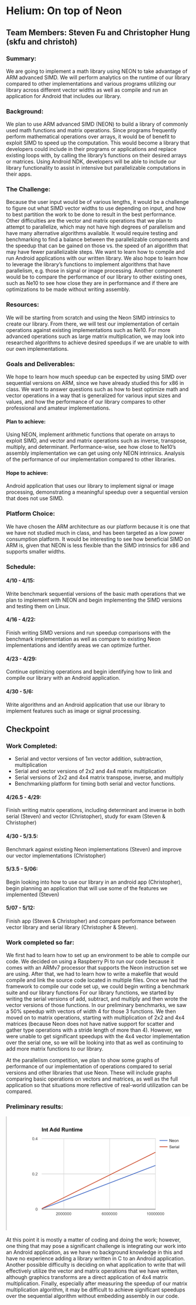 # Helium: On top of Neon
## Team Members: Steven Fu and Christopher Hung (skfu and christoh)

### Summary:

We are going to implement a math library using NEON to take advantage of ARM advanced SIMD. We will perform analytics on the runtime of our library compared to other implementations and various programs utilizing our library across different vector widths as well as compile and run an application for Android that includes our library.

### Background: 

We plan to use ARM advanced SIMD (NEON) to build a library of commonly used math functions and matrix operations. Since programs frequently perform mathematical operations over arrays, it would be of benefit to exploit SIMD to speed up the computation. This would become a library that developers could include in their programs or applications and replace existing loops with, by calling the library’s functions on their desired arrays or matrices. Using Android NDK, developers will be able to include our library functionality to assist in intensive but parallelizable computations in their apps.

### The Challenge:

Because the user input would be of various lengths, it would be a challenge to figure out what SIMD vector widths to use depending on input, and how to best partition the work to be done to result in the best performance. Other difficulties are the vector and matrix operations that we plan to attempt to parallelize, which may not have high degrees of parallelism and have many alternative algorithms available. It would require testing and benchmarking to find a balance between the parallelizable components and the speedup that can be gained on those vs. the speed of an algorithm that may have fewer parallelizable steps.
We want to learn how to compile and run Android applications with our written library. We also hope to learn how to leverage the library’s functions to implement algorithms that have parallelism, e.g. those in signal or image processing. Another component would be to compare the performance of our library to other existing ones, such as Ne10 to see how close they are in performance and if there are optimizations to be made without writing assembly. 

### Resources: 

We will be starting from scratch and using the Neon SIMD intrinsics to create our library. From there, we will test our implementation of certain operations against existing implementations such as Ne10. 
For more advanced operations such as large matrix multiplication, we may look into researched algorithms to achieve desired speedups if we are unable to with our own implementations. 

### Goals and Deliverables:

We hope to learn how much speedup can be expected by using SIMD over sequential versions on ARM, since we have already studied this for x86 in class. We want to answer questions such as how to best optimize math and vector operations in a way that is generalized for various input sizes and values, and how the performance of our library compares to other professional and amateur implementations.

#### Plan to achieve:
Using NEON, implement arithmetic functions that operate on arrays to exploit SIMD, and vector and matrix operations such as inverse, transpose, multiply, and determinant.
Performance-wise, see how close to Ne10’s assembly implementation we can get using only NEON intrinsics.
Analysis of the performance of our implementation compared to other libraries.

#### Hope to achieve:
Android application that uses our library to implement signal or image processing, demonstrating a meaningful speedup over a sequential version that does not use SIMD.

### Platform Choice:

We have chosen the ARM architecture as our platform because it is one that we have not studied much in class, and has been targeted as a low power consumption platform. It would be interesting to see how beneficial SIMD on ARM is, given that NEON is less flexible than the SIMD intrinsics for x86 and supports smaller widths. 

### Schedule:

#### 4/10 - 4/15:
Write benchmark sequential versions of the basic math operations that we plan to implement with NEON and begin implementing the SIMD versions and testing them on Linux.

#### 4/16 - 4/22:
Finish writing SIMD versions and run speedup comparisons with the benchmark implementation as well as compare to existing Neon implementations and identify areas we can optimize further.

#### 4/23 - 4/29:
Continue optimizing operations and begin identifying how to link and compile our library with an Android application.

#### 4/30 - 5/6:
Write algorithms and an Android application that use our library to implement features such as image or signal processing.

## Checkpoint
### Work Completed:
- Serial and vector versions of 1xn vector addition, subtraction, multiplication
- Serial and vector versions of 2x2 and 4x4 matrix multiplication
- Serial versions of 2x2 and 4x4 matrix transpose, inverse, and multiply
- Benchmarking platform for timing both serial and vector functions.

#### 4/26.5 - 4/29: 
Finish writing matrix operations, including determinant and inverse in both serial (Steven) and vector (Christopher), study for exam (Steven & Christopher)
#### 4/30 - 5/3.5: 
Benchmark against existing Neon implementations (Steven) and improve our vector implementations (Christopher)
#### 5/3.5 - 5/06: 
Begin looking into how to use our library in an android app (Christopher), begin planning an application that will use some of the features we implemented (Steven)
#### 5/07 - 5/12: 
Finish app (Steven & Christopher) and compare performance between vector library and serial library (Christopher & Steven).

### Work completed so far:
We first had to learn how to set up an environment to be able to compile our code. We decided on using a Raspberry Pi to run our code because it comes with an ARMv7 processor that supports the Neon instruction set we are using. After that, we had to learn how to write a makefile that would compile and link the source code located in multiple files. Once we had the framework to compile our code set up, we could begin writing a benchmark suite and our library functions
	For our library functions, we started by writing the serial versions of add, subtract, and multiply and then wrote the vector versions of those functions. In our preliminary benchmarks, we saw a 50% speedup with vectors of width 4 for those 3 functions. We then moved on to matrix operations, starting with multiplication of 2x2 and 4x4 matrices (because Neon does not have native support for scatter and gather type operations with a stride length of more than 4). However, we were unable to get significant speedups with the 4x4 vector implementation over the serial one, so we will be looking into that as well as continuing to add more matrix functions to our library. 

At the parallelism competition, we plan to show some graphs of performance of our implementation of operations compared to serial versions and other libraries that use Neon. These will include graphs comparing basic operations on vectors and matrices, as well as the full application so that situations more reflective of real-world utilization can be compared. 

### Preliminary results:

![intadd](/images/intadd.png)

At this point it is mostly a matter of coding and doing the work; however, one thing that may pose a significant challenge is integrating our work into an Android application, as we have no background knowledge in this and have no experience adding a library written in C to an Android application. Another possible difficulty is deciding on what application to write that will effectively utilize the vector and matrix operations that we have written, although graphics transforms are a direct application of 4x4 matrix multiplication. Finally, especially after measuring the speedup of our matrix multiplication algorithm, it may be difficult to achieve significant speedups over the sequential algorithm without embedding assembly in our code. 

